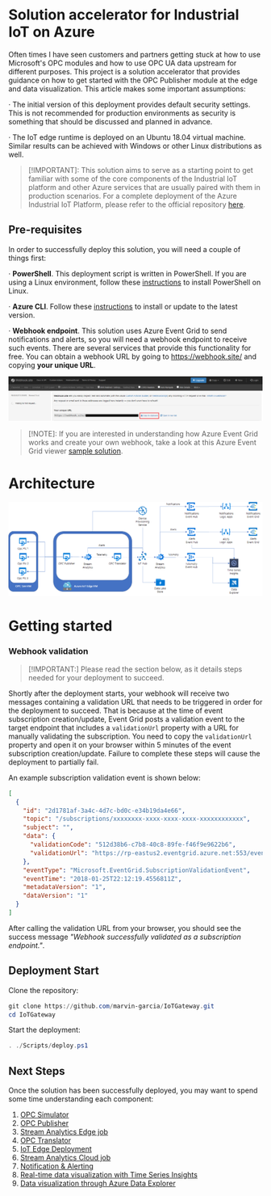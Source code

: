 # Solution accelerator for Industrial IoT on Azure

 

Often times I have seen customers and partners getting stuck at how to use Microsoft's OPC modules and how to use OPC UA data upstream for different purposes. This project is a solution accelerator that provides guidance on how to get started with the OPC Publisher module at the edge and data visualization. This article makes some important assumptions:

·     The initial version of this deployment provides default security settings. This is not recommended for production environments as security is something that should be discussed and planned in advance.

·     The IoT edge runtime is deployed on an Ubuntu 18.04 virtual machine. Similar results can be achieved with Windows or other Linux distributions as well.

 

> [!IMPORTANT]: This solution aims to serve as a starting point to get familiar with some of the core components of the Industrial IoT platform and other Azure services that are usually paired with them in production scenarios. For a complete deployment of the Azure Industrial IoT Platform, please refer to the official repository [here](https://github.com/azure/industrial-IoT/).

 

## Pre-requisites

In order to successfully deploy this solution, you will need a couple of things first:

·     **PowerShell**. This deployment script is written in PowerShell. If you are using a Linux environment, follow these [instructions](https://docs.microsoft.com/en-us/powershell/scripting/install/installing-powershell-core-on-linux?view=powershell-7) to install PowerShell on Linux.

·     **Azure CLI**. Follow these [instructions](https://docs.microsoft.com/en-us/cli/azure/install-azure-cli?view=azure-cli-latest) to install or update to the latest version.

·     **Webhook endpoint**. This solution uses Azure Event Grid to send notifications and alerts, so you will need a webhook endpoint to receive such events. There are several services that provide this functionality for free. You can obtain a webhook URL by going to https://webhook.site/ and copying **your unique URL**.

![webhook.site](https://raw.githubusercontent.com/marvin-garcia/IoTGateway/master/Images/WebhookSite.png)

 

> [!NOTE]: If you are interested in understanding how Azure Event Grid works and create your own webhook, take a look at this Azure Event Grid viewer [sample solution](https://github.com/Azure-Samples/azure-event-grid-viewer/tree/master/).

 

# Architecture

![Architecture reference](https://raw.githubusercontent.com/marvin-garcia/IoTGateway/master/Images/Architecture.png)

 

# Getting started



### Webhook validation

> [!IMPORTANT:] Please read the section below, as it details steps needed for your deployment to succeed.

Shortly after the deployment starts, your webhook will receive two messages containing a validation URL that needs to be triggered in order for the deployment to succeed. That is because at the time of event subscription creation/update, Event Grid posts a validation event to the target endpoint that includes a  `validationUrl` property with a URL for manually validating the subscription. You need to copy the `validationUrl` property and open it on your browser within 5 minutes of the event subscription creation/update. Failure to complete these steps will cause the deployment to partially fail.

An example subscription validation event is shown below:

```json
[
  {
    "id": "2d1781af-3a4c-4d7c-bd0c-e34b19da4e66",
    "topic": "/subscriptions/xxxxxxxx-xxxx-xxxx-xxxx-xxxxxxxxxxxx",
    "subject": "",
    "data": {
      "validationCode": "512d38b6-c7b8-40c8-89fe-f46f9e9622b6",
      "validationUrl": "https://rp-eastus2.eventgrid.azure.net:553/eventsubscriptions/estest/validate?id=512d38b6-c7b8-40c8-89fe-f46f9e9622b6&t=2018-04-26T20:30:54.4538837Z&apiVersion=2018-05-01-preview&token=1A1A1A1A"
    },
    "eventType": "Microsoft.EventGrid.SubscriptionValidationEvent",
    "eventTime": "2018-01-25T22:12:19.4556811Z",
    "metadataVersion": "1",
    "dataVersion": "1"
  }
]
```



After calling the validation URL from your browser, you should see the success message *"Webhook successfully validated as a subscription endpoint."*.



## Deployment Start

Clone the repository:

```powershell
git clone https://github.com/marvin-garcia/IoTGateway.git
cd IoTGateway
```

Start the deployment:

```powershell
. ./Scripts/deploy.ps1
```

 

## Next Steps

Once the solution has been successfully deployed, you may want to spend some time understanding each component:

1. [OPC Simulator](Docs/OpcSimulator.md)
2. [OPC Publisher](Docs/OpcPublisher.md)
3. [Stream Analytics Edge job](Docs/EdgeASA.md)
4. [OPC Translator](Docs/OpcTranslator.md)
5. [IoT Edge Deployment](Docs/IoTEdgeDeployment.md)
6. [Stream Analytics Cloud job](Docs/CloudASA.md)
7. [Notification & Alerting](Docs/NotificationAlerting.md)
8. [Real-time data visualization with Time Series Insights](Docs/TimeSeriesInsights.md)
9. [Data visualization through Azure Data Explorer](Docs/DataExplorer.md)


